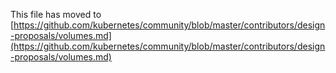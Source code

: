 This file has moved to [https://github.com/kubernetes/community/blob/master/contributors/design-proposals/volumes.md](https://github.com/kubernetes/community/blob/master/contributors/design-proposals/volumes.md)
